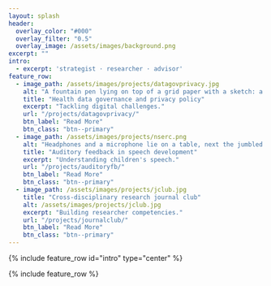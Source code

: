 ```yaml
---
layout: splash
header:
  overlay_color: "#000"
  overlay_filter: "0.5"
  overlay_image: /assets/images/background.png
excerpt: ""
intro:
  - excerpt: 'strategist · researcher · advisor'
feature_row:
  - image_path: /assets/images/projects/datagovprivacy.jpg
    alt: "A fountain pen lying on top of a grid paper with a sketch: a heart, a person, a data signal, and a padlock."
    title: "Health data governance and privacy policy"
    excerpt: "Tackling digital challenges."
    url: "/projects/datagovprivacy/"
    btn_label: "Read More"
    btn_class: "btn--primary"    
  - image_path: /assets/images/projects/nserc.png
    alt: "Headphones and a microphone lie on a table, next the jumbled headphone extension cord."
    title: "Auditory feedback in speech development"
    excerpt: "Understanding children's speech."
    url: "/projects/auditoryfb/"
    btn_label: "Read More"
    btn_class: "btn--primary"    
  - image_path: /assets/images/projects/jclub.jpg
    title: "Cross-disciplinary research journal club"
    alt: /assets/images/projects/jclub.jpg
    excerpt: "Building researcher competencies."
    url: "/projects/journalclub/"
    btn_label: "Read More"
    btn_class: "btn--primary"
---
```


{% include feature_row id="intro" type="center" %}

{% include feature_row %}
